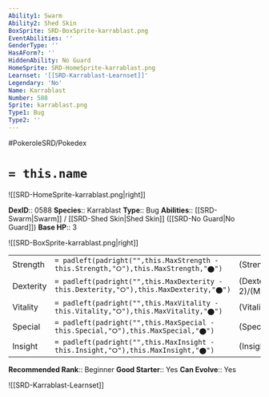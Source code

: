 ```yaml
---
Ability1: Swarm
Ability2: Shed Skin
BoxSprite: SRD-BoxSprite-karrablast.png
EventAbilities: ''
GenderType: ''
HasAForm?: ''
HiddenAbility: No Guard
HomeSprite: SRD-HomeSprite-karrablast.png
Learnset: '[[SRD-Karrablast-Learnset]]'
Legendary: 'No'
Name: Karrablast
Number: 588
Sprite: karrablast.png
Type1: Bug
Type2: ''
---
```


#PokeroleSRD/Pokedex

# `= this.name`

![[SRD-HomeSprite-karrablast.png|right]]

**DexID**:: 0588
**Species**:: Karrablast
**Type**:: Bug
**Abilities**:: [[SRD-Swarm|Swarm]] / [[SRD-Shed Skin|Shed Skin]] ([[SRD-No Guard|No Guard]])
**Base HP**:: 3

![[SRD-BoxSprite-karrablast.png|right]]

|           |                                                                                        |                                          |
| --------- | -------------------------------------------------------------------------------------- | ---------------------------------------- |
| Strength  | `= padleft(padright("",this.MaxStrength - this.Strength,"⭘"),this.MaxStrength,"⬤")`    | (Strength::2)/(MaxStrength::5)   |
| Dexterity | `= padleft(padright("",this.MaxDexterity - this.Dexterity,"⭘"),this.MaxDexterity,"⬤")` | (Dexterity:: 2)/(MaxDexterity::4) |
| Vitality  | `= padleft(padright("",this.MaxVitality - this.Vitality,"⭘"),this.MaxVitality,"⬤")`    | (Vitality::2)/(MaxVitality::4)   |
| Special   | `= padleft(padright("",this.MaxSpecial - this.Special,"⭘"),this.MaxSpecial,"⬤")`       | (Special::1)/(MaxSpecial::3)     |
| Insight   | `= padleft(padright("",this.MaxInsight - this.Insight,"⭘"),this.MaxInsight,"⬤")`       | (Insight::2)/(MaxInsight::4)     |

**Recommended Rank**:: Beginner
**Good Starter**:: Yes
**Can Evolve**:: Yes

![[SRD-Karrablast-Learnset]]